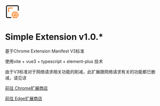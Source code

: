 ![img](./public/img/icon_48.png)

# Simple Extension v1.0.*

基于Chrome Extension Manifest V3标准

使用vite + vue3 + typescript + element-plus 技术

由于V3标准对于网络请求相关功能的削减，此扩展跟网络请求有关的功能都已删减，请见谅

[前往 Chrome扩展商店](https://chrome.google.com/webstore/detail/ofhbnimjijmnaigdfhhmhegnlmcbilba)

[前往 Edge扩展商店](https://microsoftedge.microsoft.com/addons/detail/kifnmdppleeacpldkcceoficmncfdmoa)